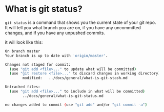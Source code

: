 # What is git status?

`git status` is a command that shows you the current state of your git repo. It will tell you what branch you are on, if you have any uncommitted changes, and if you have any unpushed commits.

it will look like this:

```bash
On branch master
Your branch is up to date with 'origin/master'.

Changes not staged for commit:
  (use "git add <file>..." to update what will be committed)
  (use "git restore <file>..." to discard changes in working directory)
        modified:   ../docs/general/what-is-git-stash.md

Untracked files:
  (use "git add <file>..." to include in what will be committed)
        ../docs/general/what-is-git-status.md

no changes added to commit (use "git add" and/or "git commit -a")
```


